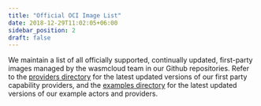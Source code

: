 ```yaml
---
title: "Official OCI Image List"
date: 2018-12-29T11:02:05+06:00
sidebar_position: 2
draft: false
---
```


We maintain a list of all officially supported, continually updated, first-party images managed by the wasmcloud team in our Github repositories. Refer to the [providers directory](https://github.com/wasmCloud/wasmCloud/tree/main/crates/providers) for the latest updated versions of our first party capability providers, and the [examples directory](https://github.com/wasmCloud/wasmCloud/tree/main/examples) for the latest updated versions of our example actors and providers.
